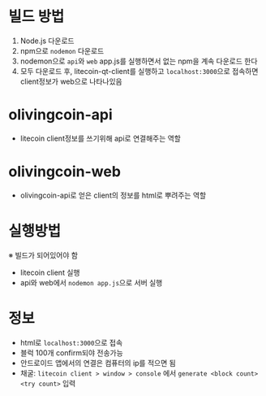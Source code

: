 # 빌드 방법
1. Node.js 다운로드
2. npm으로 `nodemon` 다운로드
3. nodemon으로 `api`와 `web` app.js를 실행하면서 없는 npm을 계속 다운로드 한다
4. 모두 다운로드 후, litecoin-qt-client를 실행하고 `localhost:3000`으로 접속하면 client정보가 web으로 나타나있음



# olivingcoin-api
- litecoin client정보를 쓰기위해 api로 연결해주는 역할



# olivingcoin-web
- olivingcoin-api로 얻은 client의 정보를 html로 뿌려주는 역할



# 실행방법
※ 빌드가 되어있어야 함  
- litecoin client 실행
- api와 web에서 `nodemon app.js`으로 서버 실행



# 정보
- html로 `localhost:3000`으로 접속
- 블럭 100개 confirm되야 전송가능
- 안드로이드 앱에서의 연결은 컴퓨터의 ip를 적으면 됨
- 채굴: `litecoin client > window > console` 에서 `generate <block count> <try count>` 입력
